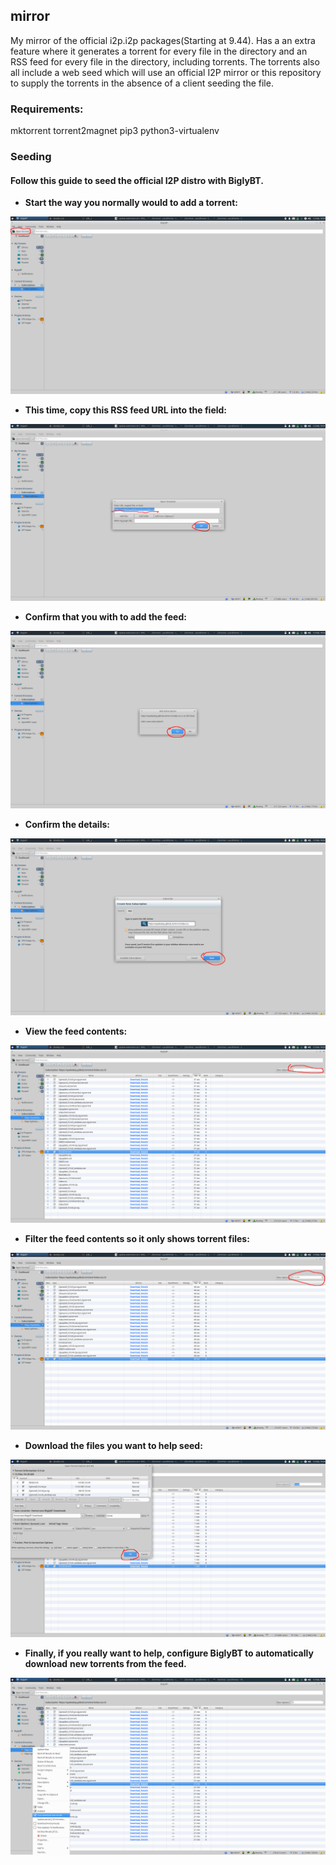 mirror
------


My mirror of the official i2p.i2p packages(Starting at 9.44). Has a an extra
feature where it generates a torrent for every file in the directory and an RSS
feed for every file in the directory, including torrents. The torrents also
all include a web seed which will use an official I2P mirror or this repository
to supply the torrents in the absence of a client seeding the file.

### Requirements:

mktorrent
torrent2magnet
pip3
python3-virtualenv

### Seeding

#### Follow this guide to seed the official I2P distro with BiglyBT.

- **Start the way you normally would to add a torrent:**

![Start adding the torrent](0-torrent.png)

- **This time, copy this RSS feed URL into the field:**

![Copy the RSS feed URL](1-torrent.png)

- **Confirm that you with to add the feed:**

![Add the Feed](2-torrent.png)

- **Confirm the details:**

![Confirm the details](3-torrent.png)

- **View the feed contents:**

![View the feed contents](4-torrent.png)

- **Filter the feed contents so it only shows torrent files:**

![filter the feed contents](5-torrent.png)

- **Download the files you want to help seed:**

![Download some files](6-torrent.png)

- **Finally, if you really want to help, configure BiglyBT to automatically download**
  **new torrents from the feed.**

![Auto-download the feed contents](7-torrent.png)
